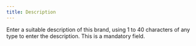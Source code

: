 ```yaml
---
title: Description
---
```



Enter a suitable description of this brand, using 1 to 40 characters of any type to enter the description. This is a mandatory field.
